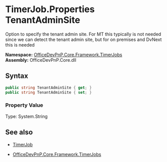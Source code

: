 # TimerJob.Properties TenantAdminSite
Option to specify the tenant admin site. For MT this typically is not needed since we can detect the tenant admin site, but for on premises and DvNext this is needed  

**Namespace:** [OfficeDevPnP.Core.Framework.TimerJobs](OfficeDevPnP.Core.Framework.TimerJobs.md)  
**Assembly:** OfficeDevPnP.Core.dll  
## Syntax
```C#
public string TenantAdminSite { get; }
public string TenantAdminSite { set; }
```

### Property Value
Type: System.String  

## See also
- [TimerJob](TimerJob.md) 

- [OfficeDevPnP.Core.Framework.TimerJobs](OfficeDevPnP.Core.Framework.TimerJobs.md)
